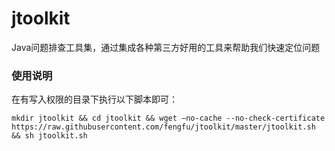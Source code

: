 # jtoolkit
Java问题排查工具集，通过集成各种第三方好用的工具来帮助我们快速定位问题

### 使用说明 ###

在有写入权限的目录下执行以下脚本即可：
```
mkdir jtoolkit && cd jtoolkit && wget –no-cache --no-check-certificate https://raw.githubusercontent.com/fengfu/jtoolkit/master/jtoolkit.sh && sh jtoolkit.sh
```
